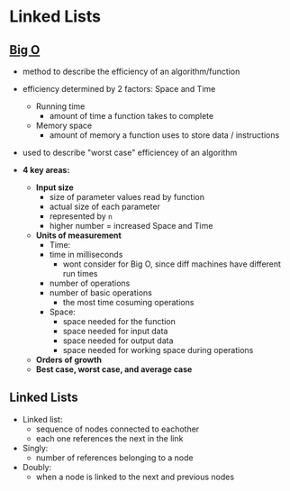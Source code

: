 # Linked Lists

## [Big O](https://codefellows.github.io/common_curriculum/data_structures_and_algorithms/Code_401/class-05/resources/big_oh.html)

- method to describe the efficiency of an algorithm/function
- efficiency determined by 2 factors: Space and Time
  - Running time
    - amount of time a function takes to complete
  - Memory space
    - amount of memory a function uses to store data / instructions

- used to describe "worst case" efficiencey of an algorithm

- **4 key areas:**
  - **Input size**
    - size of parameter values read by function
    - actual size of each parameter
    - represented by `n`
    - higher number = increased Space and Time
  - **Units of measurement**
    - Time:
    - time in milliseconds
      - wont consider for Big O, since diff machines have different run times
    - number of operations
    - number of basic operations
      - the most time cosuming operations
    - Space:
      - space needed for the function
      - space needed for input data
      - space needed for output data
      - space needed for working space during operations
  - **Orders of growth**
  - **Best case, worst case, and average case**

## Linked Lists

- Linked list:
  - sequence of nodes connected to eachother
  - each one references the next in the link
- Singly:
  - number of references belonging to a node
- Doubly:
  - when a node is linked to the next and previous nodes
